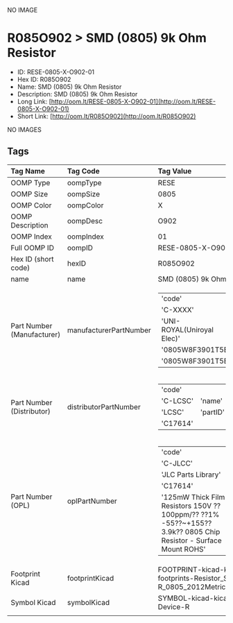 


  
NO IMAGE  
# R085O902 > SMD (0805) 9k Ohm Resistor

- ID: RESE-0805-X-O902-01
- Hex ID: R085O902
- Name: SMD (0805) 9k Ohm Resistor
- Description: SMD (0805) 9k Ohm Resistor
- Long Link: [http://oom.lt/RESE-0805-X-O902-01](http://oom.lt/RESE-0805-X-O902-01)
- Short Link: [http://oom.lt/R085O902](http://oom.lt/R085O902)
  
NO IMAGES  
## Tags
  

|Tag Name|Tag Code|Tag Value|
| :--- | :--- | :--- |
|OOMP Type|oompType|RESE|
|OOMP Size|oompSize|0805|
|OOMP Color|oompColor|X|
|OOMP Description|oompDesc|O902|
|OOMP Index|oompIndex|01|
|Full OOMP ID|oompID|RESE-0805-X-O902-01|
|Hex ID (short code)|hexID|R085O902|
|name|name|SMD (0805) 9k Ohm Resistor|
|Part Number (Manufacturer)|manufacturerPartNumber|<table><tr><td>'code'</td></tr><tr><td> 'C-XXXX'</td><td> 'name'</td></tr><tr><td> 'UNI-ROYAL(Uniroyal Elec)'</td><td> 'partID'</td></tr><tr><td> '0805W8F3901T5E'</td><td> 'partName'</td></tr><tr><td> '0805W8F3901T5E'</td></tr></table>|
|Part Number (Distributor)|distributorPartNumber|<table><tr><td>'code'</td></tr><tr><td> 'C-LCSC'</td><td> 'name'</td></tr><tr><td> 'LCSC'</td><td> 'partID'</td></tr><tr><td> 'C17614'</td></tr></table>|
|Part Number (OPL)|oplPartNumber|<table><tr><td>'code'</td></tr><tr><td> 'C-JLCC'</td><td> 'name'</td></tr><tr><td> 'JLC Parts Library'</td><td> 'partID'</td></tr><tr><td> 'C17614'</td><td> 'partName'</td></tr><tr><td> '125mW Thick Film Resistors 150V ??100ppm/?? ??1% -55??~+155?? 3.9k?? 0805  Chip Resistor - Surface Mount ROHS'</td></tr></table>|
|Footprint Kicad|footprintKicad|FOOTPRINT-kicad-kicad-footprints-Resistor_SMD-R_0805_2012Metric|
|Symbol Kicad|symbolKicad|SYMBOL-kicad-kicad-symbols-Device-R|
||||
